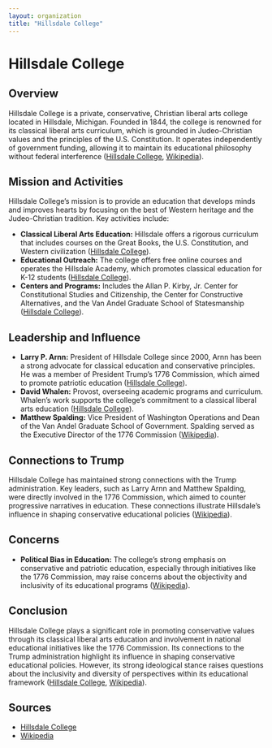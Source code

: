 ```yaml
---
layout: organization
title: "Hillsdale College"
---
```


# Hillsdale College

## Overview
Hillsdale College is a private, conservative, Christian liberal arts college located in Hillsdale, Michigan. Founded in 1844, the college is renowned for its classical liberal arts curriculum, which is grounded in Judeo-Christian values and the principles of the U.S. Constitution. It operates independently of government funding, allowing it to maintain its educational philosophy without federal interference ([Hillsdale College](https://www.hillsdale.edu), [Wikipedia](https://en.wikipedia.org/wiki/Hillsdale_College)).

## Mission and Activities
Hillsdale College’s mission is to provide an education that develops minds and improves hearts by focusing on the best of Western heritage and the Judeo-Christian tradition. Key activities include:
- **Classical Liberal Arts Education:** Hillsdale offers a rigorous curriculum that includes courses on the Great Books, the U.S. Constitution, and Western civilization ([Hillsdale College](https://www.hillsdale.edu)).
- **Educational Outreach:** The college offers free online courses and operates the Hillsdale Academy, which promotes classical education for K-12 students ([Hillsdale College](https://www.hillsdale.edu)).
- **Centers and Programs:** Includes the Allan P. Kirby, Jr. Center for Constitutional Studies and Citizenship, the Center for Constructive Alternatives, and the Van Andel Graduate School of Statesmanship ([Hillsdale College](https://www.hillsdale.edu)).

## Leadership and Influence
- **Larry P. Arnn:** President of Hillsdale College since 2000, Arnn has been a strong advocate for classical education and conservative principles. He was a member of President Trump’s 1776 Commission, which aimed to promote patriotic education ([Hillsdale College](https://www.hillsdale.edu)).
- **David Whalen:** Provost, overseeing academic programs and curriculum. Whalen’s work supports the college’s commitment to a classical liberal arts education ([Hillsdale College](https://www.hillsdale.edu)).
- **Matthew Spalding:** Vice President of Washington Operations and Dean of the Van Andel Graduate School of Government. Spalding served as the Executive Director of the 1776 Commission ([Wikipedia](https://en.wikipedia.org/wiki/Hillsdale_College)).

## Connections to Trump
Hillsdale College has maintained strong connections with the Trump administration. Key leaders, such as Larry Arnn and Matthew Spalding, were directly involved in the 1776 Commission, which aimed to counter progressive narratives in education. These connections illustrate Hillsdale’s influence in shaping conservative educational policies ([Wikipedia](https://en.wikipedia.org/wiki/Hillsdale_College)).

## Concerns
- **Political Bias in Education:** The college’s strong emphasis on conservative and patriotic education, especially through initiatives like the 1776 Commission, may raise concerns about the objectivity and inclusivity of its educational programs ([Wikipedia](https://en.wikipedia.org/wiki/Hillsdale_College)).

## Conclusion
Hillsdale College plays a significant role in promoting conservative values through its classical liberal arts education and involvement in national educational initiatives like the 1776 Commission. Its connections to the Trump administration highlight its influence in shaping conservative educational policies. However, its strong ideological stance raises questions about the inclusivity and diversity of perspectives within its educational framework ([Hillsdale College](https://www.hillsdale.edu), [Wikipedia](https://en.wikipedia.org/wiki/Hillsdale_College)).

## Sources
- [Hillsdale College](https://www.hillsdale.edu)
- [Wikipedia](https://en.wikipedia.org/wiki/Hillsdale_College)
